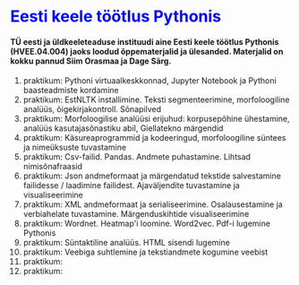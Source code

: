 <h1 style="color:blue"> Eesti keele töötlus Pythonis </h1>  

#### TÜ eesti ja üldkeeleteaduse instituudi aine Eesti keele töötlus Pythonis (HVEE.04.004) jaoks loodud õppematerjalid ja ülesanded. Materjalid on kokku pannud Siim Orasmaa ja Dage Särg.


 1. praktikum: Pythoni virtuaalkeskkonnad, Jupyter Notebook ja Pythoni baasteadmiste kordamine
 2. praktikum: EstNLTK installimine. Teksti segmenteerimine, morfoloogiline analüüs, õigekirjakontroll. Sõnapilved
 3. praktikum: Morfoloogilise analüüsi erijuhud: korpusepõhine ühestamine, analüüs kasutajasõnastiku abil, Giellatekno märgendid
 4. praktikum: Käsureaprogrammid ja kodeeringud, morfoloogiline süntees ja nimeüksuste tuvastamine
 5. praktikum: Csv-failid. Pandas. Andmete puhastamine. Lihtsad nimisõnafraasid
 6. praktikum: Json andmeformaat ja märgendatud tekstide salvestamine failidesse / laadimine failidest. Ajaväljendite tuvastamine ja visualiseerimine
 7. praktikum: XML andmeformaat ja serialiseerimine. Osalausestamine ja verbiahelate tuvastamine. Märgenduskihtide visualiseerimine
 8. praktikum: Wordnet. Heatmap'i loomine. Word2vec. Pdf-i lugemine Pythonis
 9. praktikum: Süntaktiline analüüs. HTML sisendi lugemine
 10. praktikum: Veebiga suhtlemine ja tekstiandmete kogumine veebist
 11. praktikum:
 12. praktikum:
